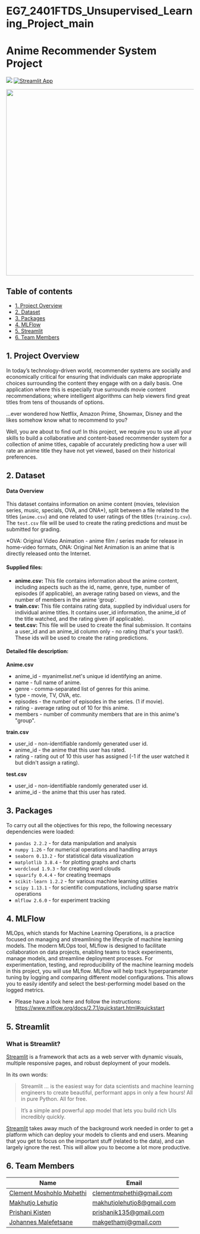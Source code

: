 # EG7_2401FTDS_Unsupervised_Learning_Project_main

# Anime Recommender System Project


![](https://img.shields.io/badge/Python-3776AB.svg?style=for-the-badge&logo=Python&logoColor=white) [![Streamlit App](https://static.streamlit.io/badges/streamlit_badge_black_white.svg)](URL_TO_YOUR_APP)

<div id="main image" align="center">
  <img src="https://github.com/PrishaniK/EG7_2401FTDS_Unsupervised_Learning_Project_main/blob/main/Home_banner.jpg" width="950" height="500" alt=""/>
</div>

## Table of contents
* [1. Project Overview](#project-description)
* [2. Dataset](#dataset)
* [3. Packages](#packages)
* [4. MLFlow](#mlflow)
* [5. Streamlit](#streamlit)
* [6. Team Members](#team-members)

## 1. Project Overview <a class="anchor" id="project-description"></a>

In today’s technology-driven world, recommender systems are socially and economically critical for ensuring that individuals can make appropriate choices surrounding the content they engage with on a daily basis. One application where this is especially true surrounds movie content recommendations; where intelligent algorithms can help viewers find great titles from tens of thousands of options.

…ever wondered how Netflix, Amazon Prime, Showmax, Disney and the likes somehow know what to recommend to you?

Well, you are about to find out! In this project, we require you to use all your skills to build a collaborative and content-based recommender system for a collection of anime titles, capable of accurately predicting how a user will rate an anime title they have not yet viewed, based on their historical preferences. 


## 2. Dataset <a class="anchor" id="dataset"></a>
#### Data Overview

This dataset contains information on anime content (movies, television series, music, specials, OVA, and ONA*), split between a file related to the titles (`anime.csv`) and one related to user ratings of the titles (`training.csv`). The `test.csv` file will be used to create the rating predictions and must be submitted for grading.

*OVA: Original Video Animation - anime film / series made for release in home-video formats, ONA: Original Net Animation is an anime that is directly released onto the Internet.
#### Supplied files:

  - **anime.csv:** This file contains information about the anime content, including aspects such as the id, name, genre, type, number of episodes (if applicable), an average rating based on views, and the number of members in the anime 'group'.
  - **train.csv:** This file contains rating data, supplied by individual users for individual anime titles. It contains user_id information, the anime_id of the title watched, and the rating given (if applicable).
  - **test.csv:** This file will be used to create the final submission. It contains a user_id and an anime_id column only - no rating (that's your task!). These ids will be used to create the rating predictions.


#### Detailed file description:

**Anime.csv**

  - anime_id - myanimelist.net's unique id identifying an anime.
  - name - full name of anime.
  - genre - comma-separated list of genres for this anime.
  - type - movie, TV, OVA, etc.
  - episodes - the number of episodes in the series. (1 if movie).
  - rating - average rating out of 10 for this anime.
  - members - number of community members that are in this anime's "group".

**train.csv**

  - user_id - non-identifiable randomly generated user id.
  - anime_id - the anime that this user has rated.
  - rating - rating out of 10 this user has assigned (-1 if the user watched it but didn't assign a rating).

**test.csv**

  - user_id - non-identifiable randomly generated user id.
  - anime_id - the anime that this user has rated.


## 3. Packages <a class="anchor" id="packages"></a>

To carry out all the objectives for this repo, the following necessary dependencies were loaded:

+ `pandas 2.2.2` - for data manipulation and analysis
+ `numpy 1.26` - for numerical operations and handling arrays
+ `seaborn 0.13.2` - for statistical data visualization
+ `matplotlib 3.8.4` - for plotting graphs and charts
+ `wordcloud 1.9.3` - for creating word clouds
+ `squarify 0.4.4` - for creating treemaps
+ `scikit-learn 1.2.2` - for various machine learning utilities
+ `scipy 1.13.1` - for scientific computations, including sparse matrix operations
+ `mlflow 2.6.0` - for experiment tracking


## 4. MLFlow<a class="anchor" id="mlflow"></a>

MLOps, which stands for Machine Learning Operations, is a practice focused on managing and streamlining the lifecycle of machine learning models. The modern MLOps tool, MLflow is designed to facilitate collaboration on data projects, enabling teams to track experiments, manage models, and streamline deployment processes. For experimentation, testing, and reproducibility of the machine learning models in this project, you will use MLflow. MLflow will help track hyperparameter tuning by logging and comparing different model configurations. This allows you to easily identify and select the best-performing model based on the logged metrics.

- Please have a look here and follow the instructions: https://www.mlflow.org/docs/2.7.1/quickstart.html#quickstart

## 5. Streamlit<a class="anchor" id="streamlit"></a>

### What is Streamlit?

[Streamlit](https://www.streamlit.io/)  is a framework that acts as a web server with dynamic visuals, multiple responsive pages, and robust deployment of your models.

In its own words:
> Streamlit ... is the easiest way for data scientists and machine learning engineers to create beautiful, performant apps in only a few hours!  All in pure Python. All for free.

> It’s a simple and powerful app model that lets you build rich UIs incredibly quickly.

[Streamlit](https://www.streamlit.io/)  takes away much of the background work needed in order to get a platform which can deploy your models to clients and end users. Meaning that you get to focus on the important stuff (related to the data), and can largely ignore the rest. This will allow you to become a lot more productive.  


## 6. Team Members<a class="anchor" id="team-members"></a>

| Name                                                                                        |  Email              
|---------------------------------------------------------------------------------------------|--------------------             
| [Clement Moshohlo Mphethi](https://github.com/HoOdpHarMxcisT)                                                | clementmphethi@gmail.com
| [Makhutjo Lehutjo](https://github.com/Makhutso98)                                                                                  | makhutjolehutjo8@gmail.com
| [Prishani Kisten](https://github.com/PrishaniK)                                                                            | prishanik135@gmail.com
| [Johannes Malefetsane](https://github.com/johannesmakgetha)                                                | makgethamj@gmail.com
